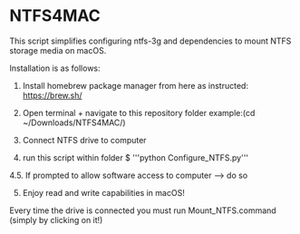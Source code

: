 # NTFS4MAC
This script simplifies configuring ntfs-3g and dependencies to mount NTFS storage media on macOS.

Installation is as follows:

1. Install homebrew package manager from here as instructed: https://brew.sh/

2. Open terminal + navigate to this repository folder example:(cd ~/Downloads/NTFS4MAC/)

3. Connect NTFS drive to computer

4. run this script within folder $  '''python Configure_NTFS.py'''

4.5. If prompted to allow software access to computer --> do so

5. Enjoy read and write capabilities in macOS!

Every time the drive is connected you must run Mount_NTFS.command (simply by clicking on it!)
